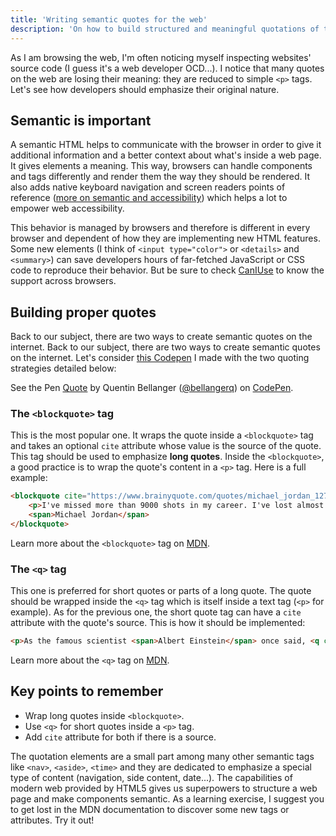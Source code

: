 ```yaml
---
title: 'Writing semantic quotes for the web'
description: 'On how to build structured and meaningful quotations of the web thanks to semantic HTML5 tags.'
---
```


As I am browsing the web, I'm often noticing myself inspecting websites' source code (I guess it's a web developer OCD...). I notice that many quotes on the web are losing their  meaning: they are reduced to simple `<p>` tags. Let's see how developers should emphasize their original nature.

## Semantic is important

A semantic HTML helps to communicate with the browser in order to give it additional information and a better context about what's inside a web page. It gives elements a meaning. This way, browsers can handle components and tags differently and render them the way they should be rendered. It also adds native keyboard navigation and screen readers points of reference ([more on semantic and accessibility](https://24ways.org/2017/accessibility-through-semantic-html/)) which helps a lot to empower web accessibility.

This behavior is managed by browsers and therefore is different in every browser and dependent of how they are implementing new HTML features. Some new elements (I think of `<input type="color">` or `<details>` and `<summary>`) can save developers hours of far-fetched JavaScript or CSS code to reproduce their behavior. But be sure to check [CanIUse](https://caniuse.com/) to know the support across browsers.

## Building proper quotes

Back to our subject, there are two ways to create semantic quotes on the internet. Back to our subject, there are two ways to create semantic quotes on the internet. Let's consider [this Codepen](https://codepen.io/bellangerq/pen/MXmGKw) I made with the two quoting strategies detailed below:

<p data-height="600" data-theme-id="0" data-slug-hash="MXmGKw" data-default-tab="result" data-user="bellangerq" data-embed-version="2" data-pen-title="Quote" class="codepen">See the Pen <a href="https://codepen.io/bellangerq/pen/MXmGKw/">Quote</a> by Quentin Bellanger (<a href="https://codepen.io/bellangerq">@bellangerq</a>) on <a href="https://codepen.io">CodePen</a>.</p>
<script async src="https://static.codepen.io/assets/embed/ei.js"></script>

### The `<blockquote>` tag

This is the most popular one. It wraps the quote inside a `<blockquote>` tag and takes an optional `cite` attribute whose value is the source of the quote. This tag should be used to emphasize **long quotes**. Inside the `<blockquote>`, a good practice is to wrap the quote's content in a `<p>` tag. Here is a full example:

```html
<blockquote cite="https://www.brainyquote.com/quotes/michael_jordan_127660">
	<p>I've missed more than 9000 shots in my career. I've lost almost 300 games. 26 times, I've been trusted to take the game winning shot and missed. I've failed over and over and over again in my life. And that is why I succeed.</p>
	<span>Michael Jordan</span>
</blockquote>
```

Learn more about the `<blockquote>` tag on [MDN](https://developer.mozilla.org/en-US/docs/Web/HTML/Element/blockquote).

### The `<q>` tag

This one is preferred for short quotes or parts of a long quote. The quote should be wrapped inside the `<q>` tag which is itself inside a text tag (`<p>` for example). As for the previous one, the short quote tag can have a `cite` attribute with the quote's source. This is how it should be implemented:

```html
<p>As the famous scientist <span>Albert Einstein</span> once said, <q cite="https://www.brainyquote.com/quotes/albert_einstein_103652">Everything should be made as simple as possible, but not simpler.</q> and as a minimalist I can't agree more.</p>
```

Learn more about the `<q>` tag on [MDN](https://developer.mozilla.org/en-US/docs/Web/HTML/Element/q).

## Key points to remember

- Wrap long quotes inside `<blockquote>`.
- Use `<q>` for short quotes inside a `<p>` tag.
- Add `cite` attribute for both if there is a source.

The quotation elements are a small part among many other semantic tags like `<nav>`, `<aside>`, `<time>` and they are dedicated to emphasize a special type of content (navigation, side content, date...). The capabilities of modern web provided by HTML5 gives us superpowers to structure a web page and make components semantic. As a learning exercise, I suggest you to get lost in the MDN documentation to discover some new tags or attributes. Try it out!
